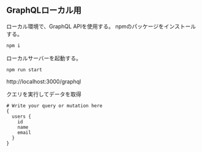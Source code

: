 ## GraphQLローカル用
ローカル環境で、GraphQL APIを使用する。
npmのパッケージをインストールする。
```bash
npm i
```

ローカルサーバーを起動する。
```bash
npm run start
```

http://localhost:3000/graphql


クエリを実行してデータを取得
```
# Write your query or mutation here
{
  users {
    id
    name
    email
  }
}
```